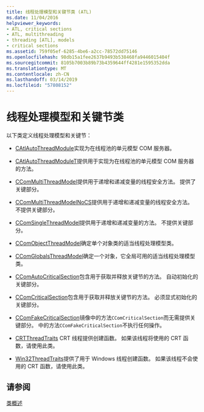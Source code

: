 ```yaml
---
title: 线程处理模型和关键节类 (ATL)
ms.date: 11/04/2016
helpviewer_keywords:
- ATL, critical sections
- ATL, multithreading
- threading [ATL], models
- critical sections
ms.assetid: 759f05ef-6285-4be6-a2cc-78572dd75146
ms.openlocfilehash: 98db15a1fee2637b9493b538468fa9446015404f
ms.sourcegitcommit: 8105b7003b89b73b4359644ff4281e1595352dda
ms.translationtype: MT
ms.contentlocale: zh-CN
ms.lasthandoff: 03/14/2019
ms.locfileid: "57808152"
---
```

# <a name="threading-models-and-critical-sections-classes"></a>线程处理模型和关键节类

以下类定义线程处理模型和关键节：

- [CAtlAutoThreadModule](../atl/reference/catlautothreadmodule-class.md)实现为在线程池的单元模型 COM 服务器。

- [CAtlAutoThreadModuleT](../atl/reference/catlautothreadmodulet-class.md)提供用于实现为在线程池的单元模型 COM 服务器的方法。

- [CComMultiThreadModel](../atl/reference/ccommultithreadmodel-class.md)提供用于递增和递减变量的线程安全方法。 提供了关键部分。

- [CComMultiThreadModelNoCS](../atl/reference/ccommultithreadmodelnocs-class.md)提供用于递增和递减变量的线程安全方法。 不提供关键部分。

- [CComSingleThreadModel](../atl/reference/ccomsinglethreadmodel-class.md)提供用于递增和递减变量的方法。 不提供关键部分。

- [CComObjectThreadModel](../atl/reference/atl-typedefs.md#ccomobjectthreadmodel)确定单个对象类的适当线程处理模型类。

- [CComGlobalsThreadModel](../atl/reference/atl-typedefs.md#ccomglobalsthreadmodel)确定一个对象，它全局可用的适当线程处理模型类。

- [CComAutoCriticalSection](../atl/reference/ccomautocriticalsection-class.md)包含用于获取并释放关键节的方法。 自动初始化的关键部分。

- [CComCriticalSection](../atl/reference/ccomcriticalsection-class.md)包含用于获取并释放关键节的方法。 必须显式初始化的关键部分。

- [CComFakeCriticalSection](../atl/reference/ccomfakecriticalsection-class.md)镜像中的方法`CComCriticalSection`而无需提供关键部分。 中的方法`CComFakeCriticalSection`不执行任何操作。

- [CRTThreadTraits](../atl/reference/crtthreadtraits-class.md) CRT 线程提供创建函数。 如果该线程将使用的 CRT 函数，请使用此类。

- [Win32ThreadTraits](../atl/reference/win32threadtraits-class.md)提供了用于 Windows 线程创建函数。 如果该线程不会使用的 CRT 函数，请使用此类。

## <a name="see-also"></a>请参阅

[类概述](../atl/atl-class-overview.md)
